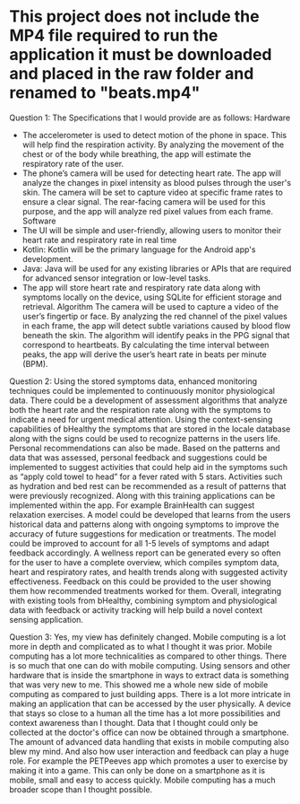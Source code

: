# This project does not include the MP4 file required to run the application it must be downloaded and placed in the raw folder and renamed to "beats.mp4"

Question 1:
The Specifications that I would provide are as follows:
Hardware
* The accelerometer is used to detect motion of the phone in space. This will help find the respiration activity. By analyzing the movement of the chest or of the body while breathing, the app will estimate the respiratory rate of the user. 
* The phone’s camera will be used for detecting heart rate. The app will analyze the changes in pixel intensity as blood pulses through the user's skin. The camera will be set to capture video at specific frame rates to ensure a clear signal. The rear-facing camera will be used for this purpose, and the app will analyze red pixel values from each frame.
Software
* The UI will be simple and user-friendly, allowing users to monitor their heart rate and respiratory rate in real time
* Kotlin: Kotlin will be the primary language for the Android app's development. 
* Java: Java will be used for any existing libraries or APIs that are required for advanced sensor integration or low-level tasks. 
* The app will store heart rate and respiratory rate data along with symptoms locally on the device, using SQLite for efficient storage and retrieval.
Algorithm
The camera will be used to capture a video of the user’s fingertip or face. By analyzing the red channel of the pixel values in each frame, the app will detect subtle variations caused by blood flow beneath the skin.
The algorithm will identify peaks in the PPG signal that correspond to heartbeats. By calculating the time interval between peaks, the app will derive the user’s heart rate in beats per minute (BPM).


Question 2: 
Using the stored symptoms data, enhanced monitoring techniques could be implemented to continuously monitor physiological data. There could be a development of assessment algorithms that analyze both the heart rate and the respiration rate along with the symptoms to indicate a need for urgent medical attention. Using the context-sensing capabilities of bHealthy the symptoms that are stored in the locale database along with the signs could be used to recognize patterns in the users life. Personal recommendations can also be made. Based on the patterns and data that was assessed, personal feedback and suggestions could be implemented to suggest activities that could help aid in the symptoms such as “apply cold towel to head” for a fever rated with 5 stars. Activities such as hydration and bed rest can be recommended as a result of patterns that were previously recognized. Along with this training applications can be implemented within the app. For example BrainHealth can suggest relaxation exercises. A model could be developed that learns from the users historical data and patterns along with ongoing symptoms to improve the accuracy of future suggestions for medication or treatments. The model could be improved to account for all 1-5 levels of symptoms and adapt feedback accordingly. A wellness report can be generated every so often for the user to have a complete overview, which compiles symptom data, heart and respiratory rates, and health trends along with suggested activity effectiveness. Feedback on this could be provided to the user showing them how recommended treatments worked for them. Overall, integrating with existing tools from bHealthy, combining symptom and physiological data with feedback or activity tracking will help build a novel context sensing application.

Question 3: 
Yes, my view has definitely changed. Mobile computing is a lot more in depth and complicated as to what I thought it was prior. Mobile computing has a lot more technicalities as compared to other things. There is so much that one can do with mobile computing. Using sensors and other hardware that is inside the smartphone in ways to extract data is something that was very new to me. This showed me a whole new side of mobile computing as compared to just building apps. There is a lot more intricate in making an application that can be accessed by the user physically. A device that stays so close to a human all the time has a lot more possibilities and context awareness than I thought. Data that I thought could only be collected at the doctor's office can now be obtained through a smartphone. The amount of advanced data handling that exists in mobile computing also blew my mind. And also how user interaction and feedback can play a huge role. For example the PETPeeves app which promotes a user to exercise by making it into a game. This can only be done on a smartphone as it is mobile, small and easy to access quickly. Mobile computing has a much broader scope than I thought possible.
